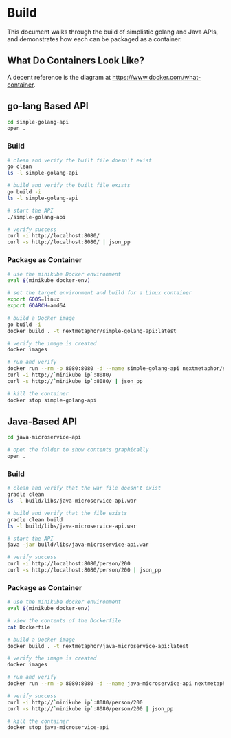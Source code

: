 # Build
This document walks through the build of simplistic golang and Java APIs, and demonstrates how each can be packaged as a container.

## What Do Containers Look Like?
A decent reference is the diagram at <https://www.docker.com/what-container>.

## go-lang Based API
```bash
cd simple-golang-api
open .
```

### Build
```bash
# clean and verify the built file doesn't exist
go clean
ls -l simple-golang-api

# build and verify the built file exists
go build -i
ls -l simple-golang-api

# start the API
./simple-golang-api

# verify success
curl -i http://localhost:8080/
curl -s http://localhost:8080/ | json_pp
```

### Package as Container
```bash
# use the minikube Docker environment
eval $(minikube docker-env)

# set the target environment and build for a Linux container
export GOOS=linux
export GOARCH=amd64

# build a Docker image
go build -i
docker build . -t nextmetaphor/simple-golang-api:latest

# verify the image is created
docker images

# run and verify
docker run --rm -p 8080:8080 -d --name simple-golang-api nextmetaphor/simple-golang-api 
curl -i http://`minikube ip`:8080/
curl -s http://`minikube ip`:8080/ | json_pp

# kill the container
docker stop simple-golang-api 
```

## Java-Based API
```bash
cd java-microservice-api

# open the folder to show contents graphically
open .
```

### Build
```bash
# clean and verify that the war file doesn't exist
gradle clean
ls -l build/libs/java-microservice-api.war 

# build and verify that the file exists
gradle clean build
ls -l build/libs/java-microservice-api.war 

# start the API
java -jar build/libs/java-microservice-api.war 

# verify success
curl -i http://localhost:8080/person/200
curl -s http://localhost:8080/person/200 | json_pp
```

### Package as Container
```bash
# use the minikube docker environment
eval $(minikube docker-env)

# view the contents of the Dockerfile
cat Dockerfile

# build a Docker image
docker build . -t nextmetaphor/java-microservice-api:latest

# verify the image is created
docker images

# run and verify
docker run --rm -p 8080:8080 -d --name java-microservice-api nextmetaphor/java-microservice-api 

# verify success
curl -i http://`minikube ip`:8080/person/200
curl -s http://`minikube ip`:8080/person/200 | json_pp

# kill the container
docker stop java-microservice-api
```